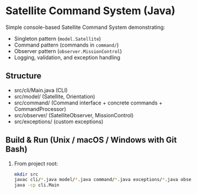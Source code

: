 # Satellite Command System (Java)

Simple console-based Satellite Command System demonstrating:
- Singleton pattern (`model.Satellite`)
- Command pattern (commands in `command/`)
- Observer pattern (`observer.MissionControl`)
- Logging, validation, and exception handling

## Structure
- src/cli/Main.java (CLI)
- src/model/ (Satellite, Orientation)
- src/command/ (Command interface + concrete commands + CommandProcessor)
- src/observer/ (SatelliteObserver, MissionControl)
- src/exceptions/ (custom exceptions)

## Build & Run (Unix / macOS / Windows with Git Bash)
1. From project root:
   ```bash
   mkdir src
   javac cli/*.java model/*.java command/*.java exceptions/*.java observer/*.java
   java -cp cli.Main
